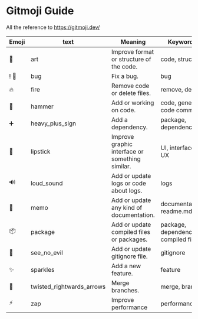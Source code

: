 # Gitmoji Guide
All the reference to https://gitmoji.dev/

| Emoji | text | Meaning | Keywords |
| ----- | ---- | ------- | -------- |
| :art: | art | Improve format or structure of the code. | code, structure |
! :bug: | bug | Fix a bug. | bug|
| :fire: | fire | Remove code or delete files. | remove, delete |
| :hammer: | hammer | Add or working on code. | code, general code commit | 
| :heavy_plus_sign: | heavy_plus_sign | Add a dependency. | package, dependency |
| :lipstick: | lipstick | Improve graphic interface or something similar. | UI, interface, UX |
| :loud_sound: | loud_sound | Add or update logs or code about logs. | logs |
| :memo: | memo | Add or update any kind of documentation. | documentation, readme.md |
| :package:| package | Add or update compiled files or packages. | package, dependency, compiled file |
| :see_no_evil: | see_no_evil | Add or update gitignore file. | gitignore |
| :sparkles: | sparkles | Add a new feature. | feature |
| :twisted_rightwards_arrows: | twisted_rightwards_arrows | Merge branches. | merge, branch |
| :zap: | zap | Improve performance | performance |
